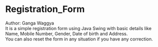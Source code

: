 # Registration_Form
Author: Ganga Waggya<br>
It is a simple registration form using Java Swing with basic details like Name, Mobile Number, Gender, Date of birth and Address. <br>
You can also reset the form in any situation if you have any correction. 
